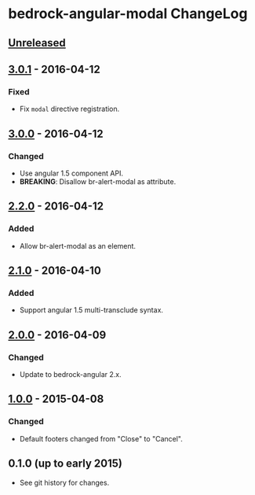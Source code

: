 # bedrock-angular-modal ChangeLog

## [Unreleased]

## [3.0.1] - 2016-04-12

### Fixed
- Fix `modal` directive registration.

## [3.0.0] - 2016-04-12

### Changed
- Use angular 1.5 component API.
- **BREAKING**: Disallow br-alert-modal as attribute.

## [2.2.0] - 2016-04-12

### Added
- Allow br-alert-modal as an element.

## [2.1.0] - 2016-04-10

### Added
- Support angular 1.5 multi-transclude syntax.

## [2.0.0] - 2016-04-09

### Changed
- Update to bedrock-angular 2.x.

## [1.0.0] - 2015-04-08

### Changed
- Default footers changed from "Close" to "Cancel".

## 0.1.0 (up to early 2015)

- See git history for changes.

[Unreleased]: https://github.com/digitalbazaar/bedrock-angular-modal/compare/3.0.1...HEAD
[3.0.1]: https://github.com/digitalbazaar/bedrock-angular-modal/compare/3.0.0...3.0.1
[3.0.0]: https://github.com/digitalbazaar/bedrock-angular-modal/compare/2.2.0...3.0.0
[2.2.0]: https://github.com/digitalbazaar/bedrock-angular-modal/compare/2.1.0...2.2.0
[2.1.0]: https://github.com/digitalbazaar/bedrock-angular-modal/compare/2.0.0...2.1.0
[2.0.0]: https://github.com/digitalbazaar/bedrock-angular-modal/compare/1.0.0...2.0.0
[1.0.0]: https://github.com/digitalbazaar/bedrock-angular-modal/compare/0.1.0...1.0.0
